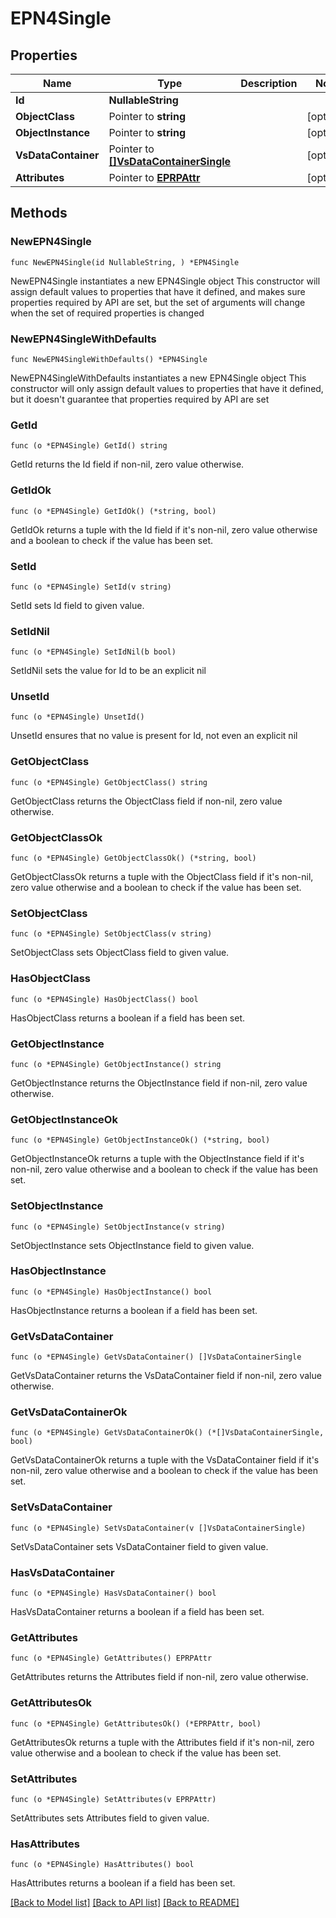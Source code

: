# EPN4Single

## Properties

Name | Type | Description | Notes
------------ | ------------- | ------------- | -------------
**Id** | **NullableString** |  | 
**ObjectClass** | Pointer to **string** |  | [optional] 
**ObjectInstance** | Pointer to **string** |  | [optional] 
**VsDataContainer** | Pointer to [**[]VsDataContainerSingle**](VsDataContainerSingle.md) |  | [optional] 
**Attributes** | Pointer to [**EPRPAttr**](EP_RP-Attr.md) |  | [optional] 

## Methods

### NewEPN4Single

`func NewEPN4Single(id NullableString, ) *EPN4Single`

NewEPN4Single instantiates a new EPN4Single object
This constructor will assign default values to properties that have it defined,
and makes sure properties required by API are set, but the set of arguments
will change when the set of required properties is changed

### NewEPN4SingleWithDefaults

`func NewEPN4SingleWithDefaults() *EPN4Single`

NewEPN4SingleWithDefaults instantiates a new EPN4Single object
This constructor will only assign default values to properties that have it defined,
but it doesn't guarantee that properties required by API are set

### GetId

`func (o *EPN4Single) GetId() string`

GetId returns the Id field if non-nil, zero value otherwise.

### GetIdOk

`func (o *EPN4Single) GetIdOk() (*string, bool)`

GetIdOk returns a tuple with the Id field if it's non-nil, zero value otherwise
and a boolean to check if the value has been set.

### SetId

`func (o *EPN4Single) SetId(v string)`

SetId sets Id field to given value.


### SetIdNil

`func (o *EPN4Single) SetIdNil(b bool)`

 SetIdNil sets the value for Id to be an explicit nil

### UnsetId
`func (o *EPN4Single) UnsetId()`

UnsetId ensures that no value is present for Id, not even an explicit nil
### GetObjectClass

`func (o *EPN4Single) GetObjectClass() string`

GetObjectClass returns the ObjectClass field if non-nil, zero value otherwise.

### GetObjectClassOk

`func (o *EPN4Single) GetObjectClassOk() (*string, bool)`

GetObjectClassOk returns a tuple with the ObjectClass field if it's non-nil, zero value otherwise
and a boolean to check if the value has been set.

### SetObjectClass

`func (o *EPN4Single) SetObjectClass(v string)`

SetObjectClass sets ObjectClass field to given value.

### HasObjectClass

`func (o *EPN4Single) HasObjectClass() bool`

HasObjectClass returns a boolean if a field has been set.

### GetObjectInstance

`func (o *EPN4Single) GetObjectInstance() string`

GetObjectInstance returns the ObjectInstance field if non-nil, zero value otherwise.

### GetObjectInstanceOk

`func (o *EPN4Single) GetObjectInstanceOk() (*string, bool)`

GetObjectInstanceOk returns a tuple with the ObjectInstance field if it's non-nil, zero value otherwise
and a boolean to check if the value has been set.

### SetObjectInstance

`func (o *EPN4Single) SetObjectInstance(v string)`

SetObjectInstance sets ObjectInstance field to given value.

### HasObjectInstance

`func (o *EPN4Single) HasObjectInstance() bool`

HasObjectInstance returns a boolean if a field has been set.

### GetVsDataContainer

`func (o *EPN4Single) GetVsDataContainer() []VsDataContainerSingle`

GetVsDataContainer returns the VsDataContainer field if non-nil, zero value otherwise.

### GetVsDataContainerOk

`func (o *EPN4Single) GetVsDataContainerOk() (*[]VsDataContainerSingle, bool)`

GetVsDataContainerOk returns a tuple with the VsDataContainer field if it's non-nil, zero value otherwise
and a boolean to check if the value has been set.

### SetVsDataContainer

`func (o *EPN4Single) SetVsDataContainer(v []VsDataContainerSingle)`

SetVsDataContainer sets VsDataContainer field to given value.

### HasVsDataContainer

`func (o *EPN4Single) HasVsDataContainer() bool`

HasVsDataContainer returns a boolean if a field has been set.

### GetAttributes

`func (o *EPN4Single) GetAttributes() EPRPAttr`

GetAttributes returns the Attributes field if non-nil, zero value otherwise.

### GetAttributesOk

`func (o *EPN4Single) GetAttributesOk() (*EPRPAttr, bool)`

GetAttributesOk returns a tuple with the Attributes field if it's non-nil, zero value otherwise
and a boolean to check if the value has been set.

### SetAttributes

`func (o *EPN4Single) SetAttributes(v EPRPAttr)`

SetAttributes sets Attributes field to given value.

### HasAttributes

`func (o *EPN4Single) HasAttributes() bool`

HasAttributes returns a boolean if a field has been set.


[[Back to Model list]](../README.md#documentation-for-models) [[Back to API list]](../README.md#documentation-for-api-endpoints) [[Back to README]](../README.md)


